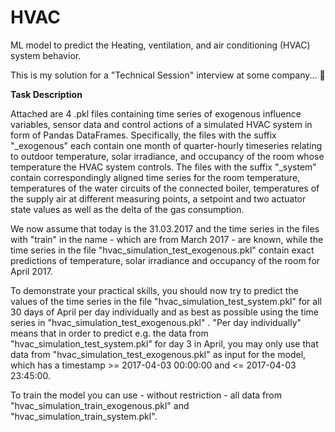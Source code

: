 # HVAC
ML model to predict the Heating, ventilation, and air conditioning (HVAC) system behavior.

This is my solution for a "Technical Session" interview at some company... 🙂

**Task Description**

Attached are 4 .pkl files containing time series of exogenous influence variables, sensor data and control actions of a simulated HVAC system in form of Pandas DataFrames. Specifically, the files with the suffix "_exogenous" each contain one month of quarter-hourly timeseries relating to outdoor temperature, solar irradiance, and occupancy of the room whose temperature the HVAC system controls. The files with the suffix "_system" contain correspondingly aligned time series for the room temperature, temperatures of the water circuits of the connected boiler, temperatures of the supply air at different measuring points, a setpoint and two actuator state values as well as the delta of the gas consumption.

We now assume that today is the 31.03.2017 and the time series in the files with "train" in the name - which are from March 2017 - are known, while the time series in the file "hvac_simulation_test_exogenous.pkl" contain exact predictions of temperature, solar irradiance and occupancy of the room for April 2017.

To demonstrate your practical skills, you should now try to predict the values of the time series in the file "hvac_simulation_test_system.pkl" for all 30 days of April per day individually and as best as possible using the time series in "hvac_simulation_test_exogenous.pkl" . "Per day individually" means that in order to predict e.g. the data from "hvac_simulation_test_system.pkl" for day 3 in April, you may only use that data from "hvac_simulation_test_exogenous.pkl" as input for the model, which has a timestamp >= 2017-04-03 00:00:00 and <= 2017-04-03 23:45:00.

To train the model you can use - without restriction - all data from "hvac_simulation_train_exogenous.pkl" and "hvac_simulation_train_system.pkl".
